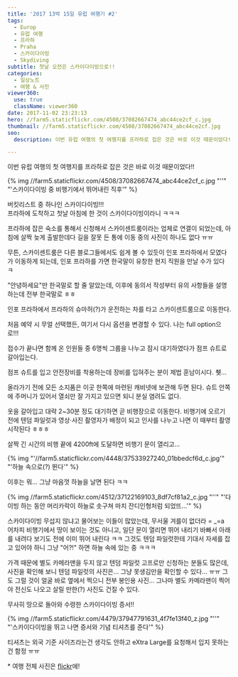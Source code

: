 ```yaml
---
title: '2017 13박 15일 유럽 여행기 ​#2'
tags:
  - Europ
  - 유럽 여행
  - 프라하
  - Praha
  - 스카이다이빙
  - Skydiving
subtitle: 첫날 오전은 스카이다이빙으로!!
categories:
  - 일상노트
  - 여행 & 사진
viewer360:
  use: true
  className: viewer360
date: 2017-11-02 23:23:13
hero: //farm5.staticflickr.com/4508/37082667474_abc44ce2cf_c.jpg
thumbnail: //farm5.staticflickr.com/4508/37082667474_abc44ce2cf.jpg
seo:
  description: 이번 유럽 여행의 첫 여행지를 프라하로 잡은 것은 바로 이것 때문이었다!! 버킷리스트 중 하나인 스카이다이빙!!!

---
```



이번 유럽 여행의 첫 여행지를 프라하로 잡은 것은 바로 이것 때문이었다!!

<p>
  {% img //farm5.staticflickr.com/4508/37082667474_abc44ce2cf_c.jpg "''" "'스카이다이빙 중 비행기에서 뛰어내린 직후'" %}
</p>

버킷리스트 중 하나인 스카이다이빙!!! <br>
프라하에 도착하고 첫날 아침에 한 것이 스카이다이빙이라니 ㅋㅋㅋ

프라하에 잡은 숙소를 통해서 신청해서 스카이센트룸이라는 업체로 연결이 되었는데, 아침에 살짝 늦게
출발한데다 길을 잘못 든 통에 이동 중의 사진이 하나도 없다 ㅠㅠ

무튼, 스카이센트룸은 다른 블로그들에서도 쉽게 볼 수 있듯이 인포 프라하에서 모였다가 이동하게 되는데,
인포 프라하를 가면 한국말이 유창한 현지 직원을 만날 수가 있다 ㅋ <br>

"안녕하세요"만 한국말로 할 줄 알았는데, 이후에 동의서 작성부터 유의 사항들을 설명하는데 전부 한국말로 ㅎㅎ

인포 프라하에서 프라하의 슈마허(?)가 운전하는 차를 타고 스카이센트룸으로 이동한다.

<div class="viewer360" data-src="//farm5.staticflickr.com/4480/37792375791_0c476ed0db_o.jpg" data-width="800" data-height="400" data-yaw="210" aria-label="스카이 센트룸에서 스카이다이빙 접수 중"></div>

처음 예약 시 무얼 선택했든, 여기서 다시 옵션을 변경할 수 있다. 나는 full option으로!!!

접수가 끝나면 함께 온 인원들 중 6명씩 그룹을 나누고 잠시 대기하였다가 점프 슈트로 갈아입는다.

<div class="viewer360" data-src="//farm5.staticflickr.com/4455/37743787666_80ae903275_o.jpg" data-width"800" data-height="400" aria-label="스카이다이빙을 위해 점프 슈트로 갈아입는 중"></div>

점프 슈트를 입고 안전장비를 착용하는데 장비를 입혀주는 분이 제법 훈남이시다. 췟...

올라가기 전에 모든 소지품은 이곳 한쪽에 마련된 캐비넷에 보관해 두면 된다. 슈트 안쪽에 주머니가 있어서
열쇠만 잘 가지고 있으면 되니 분실 염려도 없다.

옷을 갈아입고 대략 2~30분 정도 대기하면 곧 비행장으로 이동한다. 비행기에 오르기 전에 텐덤 파일럿과
영상·사진 촬영자가 배정이 되고 인사를 나누고 나면 이 때부터 촬영 시작된다 ㅎㅎㅎ

살짝 긴 시간의 비행 끝에 4200ft에 도달하면 비행기 문이 열리고...

<p>
  {% img "'//farm5.staticflickr.com/4448/37533927240_01bbedcf6d_c.jpg'" "'하늘 속으로(?) 뛴다'" %}
</p>

이후는 뭐... 그냥 마음껏 하늘을 날면 된다 ㅋㅋ

<p>
  {% img //farm5.staticflickr.com/4512/37122169103_8df7cf81a2_c.jpg "''" "'다이빙 하는 동안 머리카락이 하늘로 솟구쳐 마치 잔디인형처럼 되었뜨...'" %}
</p>

스카이다이빙 무섭지 않냐고 물어보는 이들이 많았는데, 무서울 겨를이 없더라 = _=a <br>
어차피 비행기에서 땅이 보이는 것도 아니고, 일단 문이 열리면 뛰어 내리기 바빠서 아래를 내려다 보기도
전에 이미 뛰어 내린다 ㅋㅋ 그것도 텐덤 파일럿한테 기대서 자세를 잡고 있어야 하니 그냥 "어?!" 하면
하늘 속에 있는 중 ㅋㅋㅋ

가격 때문에 별도 카메라맨을 두지 않고 텐덤 파일럿 고프로만 신청하는 분들도 많은데, 사진을 확인해 보니
텐덤 파일럿의 사진은... 그냥 못생김만을 확인할 수 있다... ㅠㅠ 그도 그럴 것이 얼굴 바로 옆에서 찍으니
전부 봉인용 사진... 그나마 별도 카메라맨이 찍어야 전신도 나오고 살릴 만한(?) 사진도 건질 수 있다.

무사히 땅으로 돌아와 수령한 스카이다이빙 증서!!

<p>
  {% img //farm5.staticflickr.com/4479/37947791631_4f7fe13f40_z.jpg "''" "'스카이다이빙을 뛰고 나면 증서와 기념 티셔츠를 준다'" %}
</p>

티셔츠는 외국 기준 사이즈라는건 생각도 안하고 eXtra Large를 요청해서 입지 못하는건 함정 ㅠㅠ

&ast; 여행 전체 사진은 [flickr](https://www.flickr.com/photos/mulder21c/albums/72157687204640621)에!